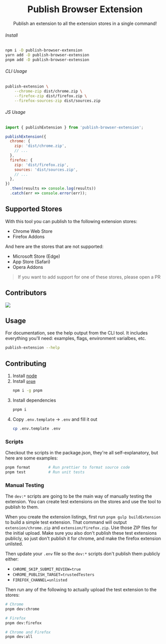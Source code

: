 <h1 align="center">Publish Browser Extension</h1>
<p align="center">Publish an extension to all the extension stores in a single command!</p>

###### Install

```bash
npm i -D publish-browser-extension
yarn add -D publish-browser-extension
pnpm add -D publish-browser-extension
```

###### CLI Usage

```bash
publish-extension \
    --chrome-zip dist/chrome.zip \
    --firefox-zip dist/firefox.zip \
    --firefox-sources-zip dist/sources.zip
```

###### JS Usage

```js
import { publishExtension } from 'publish-browser-extension';

publishExtension({
  chrome: {
    zip: 'dist/chrome.zip',
    // ...
  },
  firefox: {
    zip: 'dist/firefox.zip',
    sources: 'dist/sources.zip',
    // ...
  },
})
  .then(results => console.log(results))
  .catch(err => console.error(err));
```

## Supported Stores

With this tool you can publish to the following extension stores:

- Chrome Web Store
- Firefox Addons

And here are the stores that are not supported:

- Microsoft Store (Edge)
- App Store (Safari)
- Opera Addons

> If you want to add support for one of these stores, please open a PR

## Contributors

<a href="https://github.com/aklinker1/publish-browser-extension/graphs/contributors">
  <img src="https://contrib.rocks/image?repo=aklinker1/publish-browser-extension" />
</a>

## Usage

For documentation, see the help output from the CLI tool. It includes everything you'll need: examples, flags, environment varialbes, etc.

```bash
publish-extension --help
```

## Contributing

1. Install [node](https://nodejs.org)
2. Install [`pnpm`](https://pnpm.io/)
   ```bash
   npm i -g pnpm
   ```
3. Install dependencies
   ```bash
   pnpm i
   ```
4. Copy `.env.template` &rarr; `.env` and fill it out
   ```bash
   cp .env.template .env
   ```

### Scripts

Checkout the scripts in the package.json, they're all self-explanatory, but here are some examples:

```bash
pnpm format        # Run prettier to format source code
pnpm test          # Run unit tests
```

### Manual Testing

The `dev:*` scripts are going to be the main way of manually testing the extension. You can create
test extensions on the stores and use the tool to publish to them.

When you create the extension listings, first run `pnpm gulp buildExtension` to build a simple test extension. That command will output `extension/chrome.zip` and `extension/firefox.zip`. Use those ZIP files for the initial upload. Make sure you also don't publish these test extensions publicly, so just don't publish it for chrome, and make the firefox extension unlisted.

Then update your `.env` file so the `dev:*` scripts don't publish them publicly either:

- `CHROME_SKIP_SUBMIT_REVIEW=true`
- `CHROME_PUBLISH_TARGET=trustedTesters`
- `FIREFOX_CHANNEL=unlisted`

Then run any of the following to actually upload the test extension to the stores:

```bash
# Chrome
pnpm dev:chrome

# Firefox
pnpm dev:firefox

# Chrome and Firefox
pnpm dev:all
```
